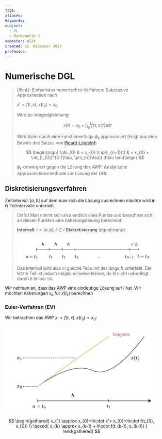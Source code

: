 ```yaml
---
tags: 
aliases: 
keywords: 
subject:
  - VL
  - Mathematik 3
semester: WS24
created: 16. Dezember 2024
professor:
---
```

 

# Numerische DGL

> [!hint]- Einfachstes numerisches Verfahren: Sukzessive Approximation nach
> 
> $x' = f(t,x), x(t_{0})=x_{0}$
> 
> Wird zu integralgleichung:
> 
> $$x(t) = x_{0} + \int_{t_{0}}^{t} f(\tau, x(\tau)) d\tau$$
> 
> Wird dann durch eine Funktionenfolge $\phi_{k}$ approximiert (Folgt aus dem Beweis des Satzes von [Picard-Lindelöf](../Picard-Lindelöf.md))
> 
> $$
> \begin{align}
> \phi_{0} & = x_{0}  \\
> \phi_{n+1}(t) & = x_{0} + \int_{t_{0}}^{t} f(\tau, \phi_{n}(\tau)) d\tau
> \end{align}
> $$
> 
> $\phi_{t}$ konvergiert gegen die Lösung des AWP: Analytische Approximationsmethode zur Lösung der DGL

## Diskretisierungsverfahren

Zeitintervall $[a, b]$ auf dem man sich die Lösung ausrechnen möchte wird in $N$ Teilintervalle unterteilt. 

> [!info] Man nimmt sich also endlich viele Punkte und berechnet sich an diesen Punkten eine näherungslösung berechnet:
> 
> **Intervall**: $I=[a,b], t \in I$
> **Diskretisierung** (äquidistand):
> 
> ![invert_dark|800](assets/Pasted%20image%2020241216194118.png)
> Das intervall wird also in gleiche Teile mit der länge $h$ unterteilt. Der letzte Teil ist jedoch möglicherweise kleiner, da $N$ nicht unbedingt durch $h$ teilbar ist.


Wir nehmen an, dass das [AWP](../{MOC}%20DGL.md) eine eindeutige Lösung auf $I$ hat. Wir möchten näherungen $x_{k}$ für $x(t_{k})$ berechnen

### Euler-Verfahren (EV)

Wir betrachten das AWP  $x' = f(t,x), x(t_{0})=x_{0}$:


![invert_dark|600](assets/DGL_NUM_EV.png)
$$
\begin{gathered}
x_{1} \approx x_{0}+h\cdot x'= x_{0}+h\cdot f(t_{0}, x_{0}) \\
\boxed{ x_{k} \approx x_{k-1} + h\cdot f(t_{k-1}, x_{k-1}) }
\end{gathered}
$$
